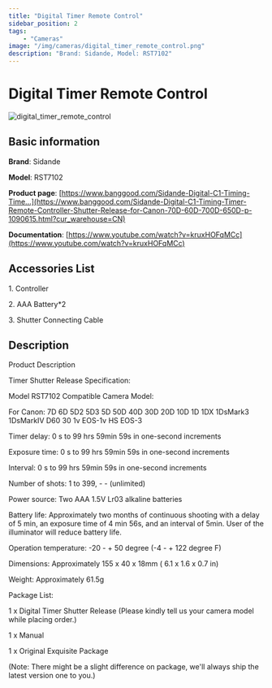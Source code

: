 ```yaml
---
title: "Digital Timer Remote Control"
sidebar_position: 2
tags:
    - "Cameras"
image: "/img/cameras/digital_timer_remote_control.png"
description: "Brand: Sidande, Model: RST7102"
---
```

# Digital Timer Remote Control

![digital_timer_remote_control](/img/cameras/digital_timer_remote_control.png)

## Basic information

**Brand**: Sidande

**Model**: RST7102

**Product page**: [https://www.banggood.com/Sidande-Digital-C1-Timing-Time...](https://www.banggood.com/Sidande-Digital-C1-Timing-Timer-Remote-Controller-Shutter-Release-for-Canon-70D-60D-700D-650D-p-1090615.html?cur_warehouse=CN)

**Documentation**: [https://www.youtube.com/watch?v=kruxHOFqMCc](https://www.youtube.com/watch?v=kruxHOFqMCc)

## Accessories List

1\. Controller

 2\. AAA Battery\*2

 3\. Shutter Connecting Cable

## Description

Product Description

Timer Shutter Release Specification:

Model RST7102 Compatible Camera Model:

For Canon: 7D 6D 5D2 5D3 5D 50D 40D 30D 20D 10D 1D 1DX 1DsMark3 1DsMarkIV D60 30 1v EOS\-1v HS EOS\-3



Timer delay: 0 s to 99 hrs 59min 59s in one\-second increments

Exposure time: 0 s to 99 hrs 59min 59s in one\-second increments

Interval: 0 s to 99 hrs 59min 59s in one\-second increments

Number of shots: 1 to 399, \- \- \(unlimited\)

Power source: Two AAA 1\.5V Lr03 alkaline batteries

Battery life: Approximately two months of continuous shooting with a delay of 5 min, an exposure time of 4 min 56s, and an interval of 5min\. User of the illuminator will reduce battery life\.

Operation temperature: \-20 \- \+ 50 degree \(\-4 \- \+ 122 degree F\)

Dimensions: Approximately 155 x 40 x 18mm \( 6\.1 x 1\.6 x 0\.7 in\)

Weight: Approximately 61\.5g



Package List:

1 x Digital Timer Shutter Release \(Please kindly tell us your camera model while placing order\.\)

1 x Manual

1 x Original Exquisite Package

\(Note: There might be a slight difference on package, we'll always ship the latest version one to you\.\)

